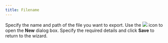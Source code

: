 ```yaml
---
title: Filename
---
```



Specify the name and path of the file you want to export. Use the ![]({{site.utl_baseurl}}/img/utility_lens_button.gif) icon to open the **New**  dialog box. Specify the required details and click **Save**  to return to the wizard.
